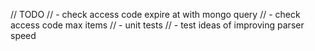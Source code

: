 // TODO
// - check access code expire at with mongo query
// - check access code max items
// - unit tests
// - test ideas of improving parser speed

